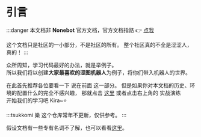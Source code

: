 # 引言

:::danger
本文档非 **Nonebot** 官方文档，官方文档指路
:point_right: [点我](https://nonebot.dev)

这个文档只是社区的一小部分，不是社区的所有。
整个社区真的不全是涩涩人，真的！
:::

众所周知，学习代码最好的办法，就是举例子。  
所以我们将以创建**大家最喜欢的<curtain>涩图</curtain>机器人**为例子，将你们带入机器人的世界。

在此首先推荐各位要看一下 说在前面 这一部分。
但是如果你对本文档的历史、环境的配置什么的完全不感兴趣，
那就点击 [这里](../guide/index.md) 或者点击右上角的 实战演练  
开始我们的学习吧 Kira~⭐

:::tsukkomi 樂
这个仓库常年不更新，仅供参考。
:::

假设文档有一些专有名词不了解，也可以看看[这里](./terms)。
